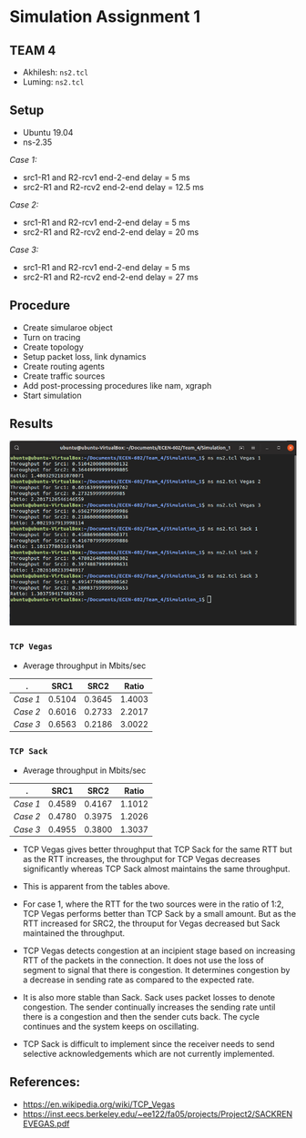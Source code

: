 # Simulation Assignment 1

## TEAM 4
- Akhilesh: `ns2.tcl`
- Luming: `ns2.tcl`

## Setup

- Ubuntu 19.04
- ns-2.35

_Case 1:_

- src1-R1 and R2-rcv1 end-2-end delay = 5 ms   
- src2-R1 and R2-rcv2 end-2-end delay = 12.5 ms   

_Case 2:_

- src1-R1 and R2-rcv1 end-2-end delay = 5 ms   
- src2-R1 and R2-rcv2 end-2-end delay = 20 ms     

_Case 3:_
- src1-R1 and R2-rcv1 end-2-end delay = 5 ms   
- src2-R1 and R2-rcv2 end-2-end delay = 27 ms

## Procedure

- Create simularoe object
- Turn on tracing
- Create topology
- Setup packet loss, link dynamics
- Create routing agents
- Create traffic sources
- Add post-processing procedures like nam, xgraph
- Start simulation

## Results

![results](images/sim.png)
### `TCP Vegas`

- Average throughput in Mbits/sec

.| **SRC1** | **SRC2** | Ratio
---- | ---- | ---- | ----
*Case 1* | 0.5104 | 0.3645 | 1.4003 
*Case 2* | 0.6016 | 0.2733 | 2.2017
*Case 3* | 0.6563 | 0.2186 | 3.0022

### `TCP Sack`

- Average throughput in Mbits/sec

.| **SRC1** | **SRC2** | Ratio
---- | ---- | ---- | ----
*Case 1* | 0.4589 | 0.4167 | 1.1012
*Case 2* | 0.4780 | 0.3975 | 1.2026
*Case 3* | 0.4955 | 0.3800 | 1.3037

- TCP Vegas gives better throughput that TCP Sack for the same RTT but as the RTT 
increases, the throughput for TCP Vegas decreases significantly whereas TCP Sack almost 
maintains the same throughput.
- This is apparent from the tables above.
- For case 1, where the RTT for the two sources were in the ratio of 1:2, TCP Vegas performs better than TCP Sack by a small amount. But as the RTT increased for SRC2, the throuput for Vegas decreased but Sack maintained the throughput. 

- TCP Vegas detects congestion at an incipient stage based on increasing RTT of the packets in the connection. It does not use the loss of segment to signal that there is congestion. It determines congestion by a decrease in sending rate as compared to the expected rate.
- It is also more stable than Sack. Sack uses packet losses to denote congestion. The sender continually increases the sending rate until there is a congestion and then the sender cuts back. The cycle continues and the system keeps on oscillating. 
- TCP Sack is difficult to implement since the receiver needs to send selective acknowledgements which are not currently implemented.


## References:
- https://en.wikipedia.org/wiki/TCP_Vegas
- https://inst.eecs.berkeley.edu/~ee122/fa05/projects/Project2/SACKRENEVEGAS.pdf





